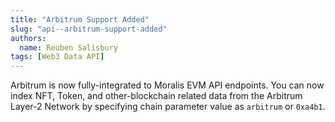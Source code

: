 ```yaml
---
title: "Arbitrum Support Added"
slug: "api-️-arbitrum-support-added"
authors:
  name: Reuben Salisbury
tags: [Web3 Data API]
---
```


Arbitrum is now fully-integrated to Moralis EVM API endpoints. You can now index NFT, Token, and other-blockchain related data from the Arbitrum Layer-2 Network by specifying chain parameter value as `arbitrum` or `0xa4b1`.
